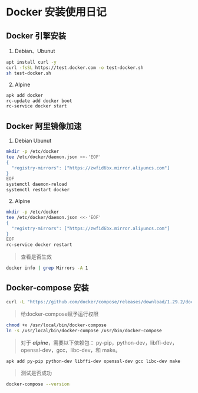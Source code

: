 # Docker 安装使用日记

## Docker 引擎安装

1. Debian、Ubunut

```sh
apt install curl -y
curl -fsSL https://test.docker.com -o test-docker.sh
sh test-docker.sh
```

2. Alpine

```sh
apk add docker
rc-update add docker boot
rc-service docker start
```

## Docker 阿里镜像加速

1. Debian Ubunut

```sh
mkdir -p /etc/docker
tee /etc/docker/daemon.json <<-'EOF'
{
  "registry-mirrors": ["https://zwfid6bx.mirror.aliyuncs.com"]
}
EOF
systemctl daemon-reload
systemctl restart docker
```

2. Alpine

```sh
mkdir -p /etc/docker
tee /etc/docker/daemon.json <<-'EOF'
{
  "registry-mirrors": ["https://zwfid6bx.mirror.aliyuncs.com"]
}
EOF
rc-service docker restart
```
> 查看是否生效

```sh
docker info | grep Mirrors -A 1
```

## Docker-compose 安装

```sh
curl -L "https://github.com/docker/compose/releases/download/1.29.2/docker-compose-$(uname -s)-$(uname -m)" -o /usr/local/bin/docker-compose
```
> 给docker-compose赋予运行权限
```sh
chmod +x /usr/local/bin/docker-compose
ln -s /usr/local/bin/docker-compose /usr/bin/docker-compose
```
> 对于 ***alpine***，需要以下依赖包： py-pip，python-dev，libffi-dev，openssl-dev，gcc，libc-dev，和 make。

```sh
apk add py-pip python-dev libffi-dev openssl-dev gcc libc-dev make
```

> 测试是否成功

```sh
docker-compose --version
```